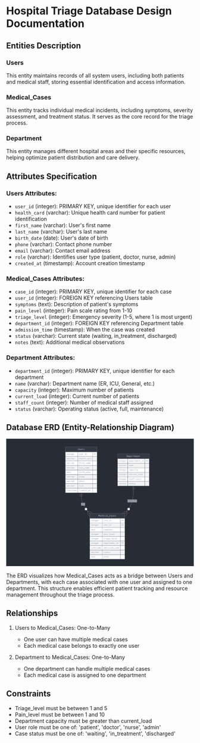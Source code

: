 # Hospital Triage Database Design Documentation

## Entities Description

### Users
This entity maintains records of all system users, including both patients and medical staff, storing essential identification and access information.

### Medical_Cases
This entity tracks individual medical incidents, including symptoms, severity assessment, and treatment status. It serves as the core record for the triage process.

### Department
This entity manages different hospital areas and their specific resources, helping optimize patient distribution and care delivery.

## Attributes Specification

### Users Attributes:
- `user_id` (integer): PRIMARY KEY, unique identifier for each user
- `health_card` (varchar): Unique health card number for patient identification
- `first_name` (varchar): User's first name
- `last_name` (varchar): User's last name
- `birth_date` (date): User's date of birth
- `phone` (varchar): Contact phone number
- `email` (varchar): Contact email address
- `role` (varchar): Identifies user type (patient, doctor, nurse, admin)
- `created_at` (timestamp): Account creation timestamp

### Medical_Cases Attributes:
- `case_id` (integer): PRIMARY KEY, unique identifier for each case
- `user_id` (integer): FOREIGN KEY referencing Users table
- `symptoms` (text): Description of patient's symptoms
- `pain_level` (integer): Pain scale rating from 1-10
- `triage_level` (integer): Emergency severity (1-5, where 1 is most urgent)
- `department_id` (integer): FOREIGN KEY referencing Department table
- `admission_time` (timestamp): When the case was created
- `status` (varchar): Current state (waiting, in_treatment, discharged)
- `notes` (text): Additional medical observations

### Department Attributes:
- `department_id` (integer): PRIMARY KEY, unique identifier for each department
- `name` (varchar): Department name (ER, ICU, General, etc.)
- `capacity` (integer): Maximum number of patients
- `current_load` (integer): Current number of patients
- `staff_count` (integer): Number of medical staff assigned
- `status` (varchar): Operating status (active, full, maintenance)

## Database ERD (Entity-Relationship Diagram)
![Database Schema](schema.png)

The ERD visualizes how Medical_Cases acts as a bridge between Users and Departments, with each case associated with one user and assigned to one department. This structure enables efficient patient tracking and resource management throughout the triage process.

## Relationships

1. Users to Medical_Cases: One-to-Many
   - One user can have multiple medical cases
   - Each medical case belongs to exactly one user

2. Department to Medical_Cases: One-to-Many
   - One department can handle multiple medical cases
   - Each medical case is assigned to one department

## Constraints

- Triage_level must be between 1 and 5
- Pain_level must be between 1 and 10
- Department capacity must be greater than current_load
- User role must be one of: 'patient', 'doctor', 'nurse', 'admin'
- Case status must be one of: 'waiting', 'in_treatment', 'discharged'